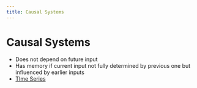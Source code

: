 ```yaml
---
title: Causal Systems
---
```


# Causal Systems
- Does not depend on future input
- Has memory if current input not fully determined by previous one but influenced by earlier inputs
- [TIme Series](TIme%20Series.md)






























































































